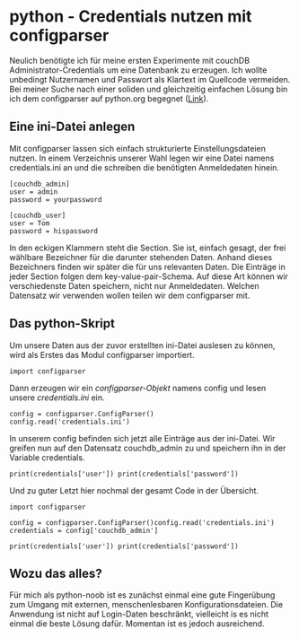 # python - Credentials nutzen mit configparser
Neulich benötigte ich für meine ersten Experimente mit couchDB Administrator-Credentials um eine Datenbank zu erzeugen. Ich wollte unbedingt Nutzernamen und Passwort als Klartext im Quellcode vermeiden.
Bei meiner Suche nach einer soliden und gleichzeitig einfachen Lösung bin ich dem configparser auf python.org begegnet ([Link](docs.python.org/3/library/configparser.html)).

##  Eine ini-Datei anlegen
Mit configparser lassen sich einfach strukturierte Einstellungsdateien nutzen. In einem Verzeichnis unserer Wahl legen wir eine Datei namens credentials.ini an und die schreiben die benötigten Anmeldedaten hinein.

    [couchdb_admin]
    user = admin
    password = yourpassword

    [couchdb_user]
    user = Tom
    password = hispassword

In den eckigen Klammern steht die Section. Sie ist, einfach gesagt, der frei wählbare Bezeichner für die darunter stehenden Daten. Anhand dieses Bezeichners finden wir später die für uns relevanten Daten. Die Einträge in jeder Section folgen dem key-value-pair-Schema. Auf diese Art können wir verschiedenste Daten speichern, nicht nur Anmeldedaten. Welchen Datensatz wir verwenden wollen teilen wir dem configparser mit.

## Das python-Skript

Um unsere Daten aus der zuvor erstellten ini-Datei auslesen zu können, wird als Erstes das Modul configparser importiert. 

    import configparser

Dann erzeugen wir ein *configparser-Objekt* namens config und lesen unsere *credentials.ini* ein.

    config = configparser.ConfigParser()
    config.read('credentials.ini')

In unserem config befinden sich jetzt alle Einträge aus der ini-Datei. Wir greifen nun auf den Datensatz couchdb_admin zu und speichern ihn in der Variable credentials. 

    print(credentials['user']) print(credentials['password'])

Und zu guter Letzt hier nochmal der gesamt Code in der Übersicht.

    import configparser

    config = configparser.ConfigParser()config.read('credentials.ini')
    credentials = config['couchdb_admin']

    print(credentials['user']) print(credentials['password'])

## Wozu das alles?
Für mich als python-noob ist es zunächst einmal eine gute Fingerübung zum Umgang mit externen, menschenlesbaren Konfigurationsdateien. Die Anwendung ist nicht auf Login-Daten beschränkt, vielleicht is es nicht einmal die beste Lösung dafür. Momentan ist es jedoch ausreichend.